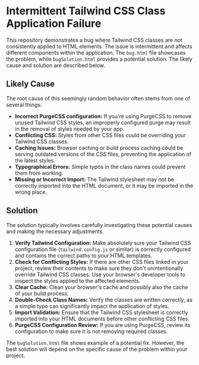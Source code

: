 # Intermittent Tailwind CSS Class Application Failure

This repository demonstrates a bug where Tailwind CSS classes are not consistently applied to HTML elements. The issue is intermittent and affects different components within the application. The `bug.html` file showcases the problem, while `bugSolution.html` provides a potential solution. The likely cause and solution are described below.

## Likely Cause

The root cause of this seemingly random behavior often stems from one of several things:

* **Incorrect PurgeCSS configuration:** If you're using PurgeCSS to remove unused Tailwind CSS styles, an improperly configured purge may result in the removal of styles needed by your app.
* **Conflicting CSS:** Styles from other CSS files could be overriding your Tailwind CSS classes.
* **Caching Issues:** Browser caching or build process caching could be serving outdated versions of the CSS files, preventing the application of the latest styles.
* **Typographical Errors:**  Simple typos in the class names could prevent them from working.
* **Missing or Incorrect Import:** The Tailwind stylesheet may not be correctly imported into the HTML document, or it may be imported in the wrong place.

## Solution

The solution typically involves carefully investigating these potential causes and making the necessary adjustments.

1. **Verify Tailwind Configuration:** Make absolutely sure your Tailwind CSS configuration file (`tailwind.config.js` or similar) is correctly configured and contains the correct paths to your HTML templates.
2. **Check for Conflicting Styles:** If there are other CSS files linked in your project, review their contents to make sure they don't unintentionally override Tailwind CSS classes. Use your browser's developer tools to inspect the styles applied to the affected elements.
3. **Clear Cache:** Clean your browser's cache and possibly also the cache of your build process.
4. **Double-Check Class Names:** Verify the classes are written correctly, as a simple typo can significantly impact the application of styles.
5. **Import Validation:** Ensure that the Tailwind CSS stylesheet is correctly imported into your HTML documents before other conflicting CSS files.
6. **PurgeCSS Configuration Review:** If you are using PurgeCSS, review its configuration to make sure it is not removing required classes. 

The `bugSolution.html` file shows example of a potential fix. However, the best solution will depend on the specific cause of the problem within your project.